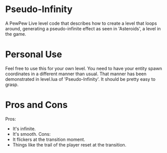 # Pseudo-Infinity
A PewPew Live level code that describes how to create a level that loops around, generating a pseudo-infinite effect as seen in 'Asteroids', a level in the game.
# Personal Use
Feel free to use this for your own level. You need to have your entity spawn coordinates in a different manner than usual. That manner has been demonstrated in level.lua of 'Pseudo-Infinity'. It should be pretty easy to grasp.
# Pros and Cons
Pros:
- It's infinite.
- It's smooth.
Cons:
- It flickers at the transition moment.
- Things like the trail of the player reset at the transition.
